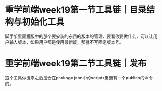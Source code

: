 # 重学前端week19第一节工具链｜目录结构与初始化工具

脚手架里面模版中的那个要安装的东西的版本的管理，要看你要做什么，可以让用户输入版本，如果用户都是使用最新版，那就不写固定版本号。

# 重学前端week19第二节工具链｜发布

这个工具做出来之后是会在package.json中的scripts里面有一个publish的命令的。
